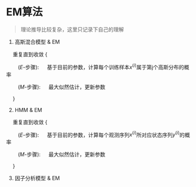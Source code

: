 # EM算法

> 理论推导比较复杂，这里只记录下自己的理解

1. 高斯混合模型 & EM

&emsp; 重复直到收敛 {

&emsp;&emsp; ($E$-步骤): &emsp; 基于目前的参数，计算每个训练样本$x^{(i)}$属于第j个高斯分布的概率

&emsp;&emsp; ($M$-步骤): &emsp; 最大似然估计，更新参数

&emsp; }

2. HMM & EM

&emsp; 重复直到收敛 {

&emsp;&emsp; ($E$-步骤): &emsp; 基于目前的参数，计算每个观测序列$x^{(i)}$所对应状态序列$y^{(i)}$的概率

&emsp;&emsp; ($M$-步骤): &emsp; 最大似然估计，更新参数

&emsp; }

3. 因子分析模型 & EM